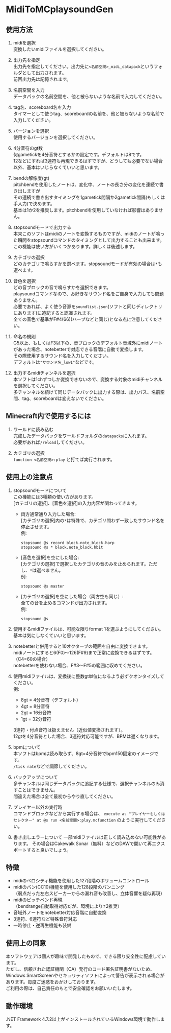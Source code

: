 # MidiToMCplaysoundGen

## 使用方法

1. midiを選択  
   変換したいmidiファイルを選択してください。

2. 出力先を指定  
   出力先を指定してください。出力先に`<名前空間>_midi_datapack`というフォルダとして出力されます。  
   前回出力先は記憶されます。

3. 名前空間を入力  
   データパックの名前空間を、他と被らないような名前で入力してください。

4. tag名、scoreboard名を入力  
   タイマーとして使うtag、scoreboardの名前を、他と被らないような名前で入力してください。  

5. バージョンを選択  
   使用するバージョンを選択してください。

6. 4分音符のgt数  
   何gametickを4分音符とするかの設定です。デフォルトは8です。  
   12などにすれば3連符も再現できるはずですが、どうしても必要でない場合以外、基本はいじらなくていいと思います。

7. bendの解像度(gt)  
   pitchbendを使用したノートは、変化中、ノートの長さ分の変化を連続で書き出しますが  
   その連続で書き出すタイミングを1gametick間隔か2gametick間隔(もしくは手入力)で決めます。  
   基本は1か2を推奨します。pitchbendを使用していなければ影響はありません。

8. stopsoundモードで出力する  
   本来このソフトはmidiのノートを変換するものですが、midiのノートが鳴った瞬間をstopsoundコマンドのタイミングとして出力することも出来ます。  
   この機能は使い方がいくつかあります。詳しくは後述します。

9. カテゴリの選択  
   どのカテゴリで鳴らすかを選べます。stopsoundモードが有効の場合は`*`も選べます。

10. 音色を選択  
    どの音ブロックの音で鳴らすかを選択できます。  
    playsoundコマンドなので、お好きなサウンド名をご自身で入力しても問題ありません。  
    必要であれば、よく使う音源を`soundlist.json`(ソフトと同じディレクトリにあります)に追記すると認識されます。  
    全ての音色で基準がF#4(66)(ハープなどと同じ)となる点に注意してください。

11. 命名の規則  
    G5以上、もしくはF3以下の、音ブロックのデフォルト音域外にmidiノートがあった場合、notebetterで対応できる音階に自動で変換します。  
    その際使用するサウンド名を入力してください。  
    デフォルトは`"サウンド名_low1"`などです。

12. 出力するmidiチャンネルを選択  
    本ソフトは1chずつしか変換できないので、変換する対象のmidiチャンネルを選択してください。  
    多チャンネルを続けて同じデータパックに出力する際は、出力パス、名前空間、tag、scoreboardは変えないでください。

## Minecraft内で使用するには

1. ワールドに読み込む  
   完成したデータパックをワールドフォルダの`datapacks`に入れます。  
   必要があれば`/reload`してください。

2. カテゴリの選択  
   `function <名前空間>:play` と打てば実行されます。

## 使用上の注意点

1. stopsoundモードについて  
   この機能には3種類の使い方があります。  
   [カテゴリの選択]、[音色を選択]の入力内容が関わってきます。  
   - 両方通常通り入力した場合:  
     [カテゴリの選択]内の`*`は特殊で、カテゴリ問わず一致したサウンド名を停止させます。  
     例:  
     ```
     stopsound @s record block.note_block.harp
     stopsound @s * block.note_block.hbit
     ```
   - [音色を選択]を空にした場合:  
     [カテゴリの選択]で選択したカテゴリの音のみを止められます。ただし、`*`は選べません。  
     例:  
     ```
     stopsound @s master
     ```
   - [カテゴリの選択]を空にした場合（両方空も同じ）:  
     全ての音を止めるコマンドが出力されます。  
     例:  
     ```
     stopsound @s
     ```

2. 使用するmidiファイルは、可能な限りformat 1を選ぶようにしてください。基本は気にしなくていいと思います。

3. notebetterと併用すると10オクターブの範囲を自由に変換できます。  
   midiノートにすると6(F0)～126(F#9)まで正常に変換できるはずです。（C4=60の場合）  
   notebetterを使わない場合、F#3～F#5の範囲に収めてください。

4. 使用midiファイルは、変換後に整数gt単位になるよう必ずクオンタイズしてください。  
   例:  
   - 8gt = 4分音符（デフォルト）  
   - 4gt = 8分音符  
   - 2gt = 16分音符  
   - 1gt = 32分音符  
   
   3連符・付点音符は扱えません（近似値変換されます）。  
   12gtを4分音符とした場合、3連符対応可能ですが、BPMは遅くなります。

5. bpmについて  
   本ソフトはbpmは読み取らず、8gt=4分音符でbpm150固定のイメージです。  
   `/tick rate`などで調節してください。

6. バックアップについて  
   多チャンネルは同じデータパックに追記する仕様で、選択チャンネルのみ消すことはできません。  
   間違えた場合は全て最初からやり直してください。

7. プレイヤー以外の実行時  
   コマンドブロックなどから実行する場合は、
   `execute as "プレイヤーもしくはセレクター" at @s run <名前空間>:play.mcfunction`
   のように実行してください。

9. 書き出しエラーについて
   一部midiファイルは正しく読み込めない可能性があります。
   その場合はCakewalk Sonar（無料）などのDAWで開いて再エクスポートすると良いでしょう。

## 特徴

- midiのベロシティ機能を使用した127段階のボリュームコントロール  
- midiのパン(CC10)機能を使用した128段階のパンニング  
（弱点だった左右スピーカーからの漏れ音も改善し、立体音響を疑似再現）  
- midiのピッチベンド再現  
（bendrange自動取得対応だが、環境により±2推奨）  
- 音域外ノートをnotebetter対応音階に自動変換  
- 3連符、6連符など特殊音符対応  
- 一時停止・逆再生機能も装備

## 使用上の同意

本ソフトウェアは個人が趣味で開発したもので、できる限り安全性に配慮しています。  
ただし、信頼された認証機関（CA）発行のコード署名証明書がないため、Windows SmartScreenやセキュリティソフトによって警告が表示される場合があります。毎度ご迷惑をおかけしております。  
ご利用の際は、自己責任のもとで安全確認をお願いいたします。

## 動作環境

.NET Framework 4.7.2以上がインストールされているWindows環境で動作します。

